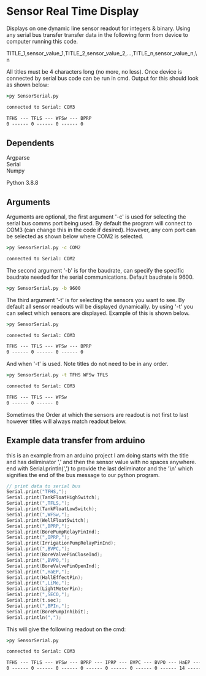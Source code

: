 # Sensor Real Time Display
Displays on one dynamic line sensor readout for integers &amp; binary. Using any serial bus transfer transfer data in the following form from device to computer running this code.  
  
TITLE_1,sensor_value_1,TITLE_2,sensor_value_2,...,TITLE_n,sensor_value_n,\n  
  
All titles must be 4 characters long (no more, no less). Once device is connected by serial bus code can be run in cmd. Output for this should look as shown below:  
```cmd
>py SensorSerial.py

connected to Serial: COM3

TFHS --- TFLS --- WFSw --- BPRP
0 ------ 0 ------ 0 ------ 0
```  
## Dependents
  
Argparse  
Serial  
Numpy  
  
Python 3.8.8

## Arguments
Arguments are optional, the first argument '-c' is used for selecting the serial bus comms port being used. By default the program will connect to COM3 (can change this in the code if desired). However, any com port can be selected as shown below where COM2 is selected.  
  
```cmd
>py SensorSerial.py -c COM2

connected to Serial: COM2
```  
  
The second argument '-b' is for the baudrate, can specify the specific baudrate needed for the serial communications. Default baudrate is 9600.  
```cmd
>py SensorSerial.py -b 9600
```  
The third argument '-t' is for selecting the sensors you want to see. By default all sensor readouts will be displayed dynamically. by using '-t' you can select which sensors are displayed. Example of this is shown below.

```cmd
>py SensorSerial.py

connected to Serial: COM3

TFHS --- TFLS --- WFSw --- BPRP
0 ------ 0 ------ 0 ------ 0
```

And when '-t' is used. Note titles do not need to be in any order. 

```cmd
>py SensorSerial.py -t TFHS WFSw TFLS

connected to Serial: COM3

TFHS --- TFLS --- WFSw
0 ------ 0 ------ 0
```
  
Sometimes the Order at which the sensors are readout is not first to last however titles will always match readout below.

## Example data transfer from arduino
this is an example from an arduino project I am doing starts with the title and has deliminator ',' and then the sensor value with no spaces anywhere. end with Serial.println(',') to provide the last deliminator and the '\n' which signifies the end of the bus message to our python program.   
```c++
// print data to serial bus
Serial.print("TFHS,");
Serial.print(TankFloatHighSwitch);
Serial.print(",TFLS,");
Serial.print(TankFloatLowSwitch);
Serial.print(",WFSw,");
Serial.print(WellFloatSwitch);
Serial.print(",BPRP,");
Serial.print(BorePumpRelayPinInd);
Serial.print(",IPRP,");
Serial.print(IrrigationPumpRelayPinInd);
Serial.print(",BVPC,");
Serial.print(BoreValvePinCloseInd);
Serial.print(",BVPO,");
Serial.print(BoreValvePinOpenInd);
Serial.print(",HaEP,");
Serial.print(HallEffectPin);
Serial.print(",LiMe,");
Serial.print(LightMeterPin);
Serial.print(",SECO,");
Serial.print(t.sec);
Serial.print(",BPIn,");
Serial.print(BorePumpInhibit);
Serial.println(",");
```
  
This will give the following readout on the cmd:  
```cmd
>py SensorSerial.py

connected to Serial: COM3

TFHS --- TFLS --- WFSw --- BPRP --- IPRP --- BVPC --- BVPO --- HaEP --- LiMe --- SECO --- BPIn
0 ------ 0 ------ 0 ------ 0 ------ 0 ------ 0 ------ 0 ------ 14 ------ 15 ------ 2 ------ 0
```
